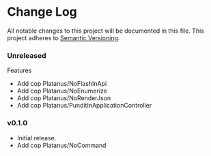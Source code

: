 # Change Log
All notable changes to this project will be documented in this file.
This project adheres to [Semantic Versioning](http://semver.org/).

### Unreleased

Features

* Add cop Platanus/NoFlashInApi
* Add cop Platanus/NoEnumerize
* Add cop Platanus/NoRenderJson
* Add cop Platanus/PunditInApplicationController

### v0.1.0

* Initial release.
* Add cop Platanus/NoCommand
